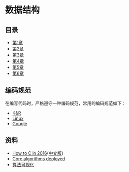 # 数据结构

## 目录

- [第1章](./chap1)
- [第2章](./chap2)
- [第3章](./chap3)
- [第4章](./chap4)
- [第5章](./chap5)
- [第6章](./chap6)

## 编码规范

在编写代码时，严格遵守一种编码规范，常用的编码规范如下：

- [K&R](https://en.wikipedia.org/wiki/Indentation_style#K&R)
- [Linux](https://www.kernel.org/doc/html/v4.10/process/coding-style.html)
- [Google](https://google.github.io/styleguide/cppguide.html)

## 资料

- [How to C in 2016](https://matt.sh/howto-c)([中文版](http://www.infoq.com/cn/articles/c-language-2016))
- [Core algorithms deployed](https://cstheory.stackexchange.com/questions/19759/core-algorithms-deployed)
- [算法可视化](https://visualgo.net/en)
